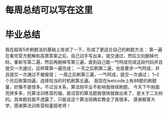 ﻿# 每周总结可以写在这里
# 毕业总结
我在超哥5步刷题法的基础上改进了一下，形成了更适合自己的刷题方法：
第一遍在看完官方题解和高票答案之后，自己动手写出来，提交通过，然后立刻删掉代码，重新写第二遍，然后再删掉写第三遍，直到自己能一气呵成完成这段代码并且提交一次通过，这样算第一遍完成；
一天之后刷第二遍，也是要求一气呵成，并且提交一次通过不被报错；
一周之后刷第三遍，一气呵成，提交一次通过；
1~2个月后刷第四遍，选择恰当的时机刷第五遍。
我现在leetcode上有88题的刷题量，好像不是很多。不过没关系，算法班毕业不影响我继续刷题。
今天下午刚面完拼多多，托算法训练营的福，面试官的算法题我很快就做出来了，是关于二叉树的。具体题目就不透露了，只能说这个算法班确实教会了我很多。
感谢极客大学，感谢算法训练营和堇超老师！